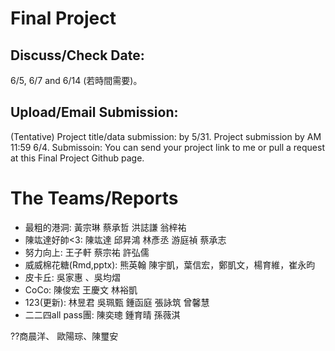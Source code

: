 
# Final Project

## Discuss/Check Date: 

6/5, 6/7 and 6/14 (若時間需要)。

## Upload/Email Submission: 

(Tentative) Project title/data submission: by 5/31. 
Project submission by AM 11:59 6/4. 
Submissoin: You can send your project link to me or pull a request at this Final Project Github page. 

# The Teams/Reports

  -  最粗的港洞: 黃宗琳 蔡承哲 洪誌謙 翁梓祐
  -  陳竑達好帥<3: 陳竑達 邱昇鴻 林彥丞 游庭禎 蔡承志
  -  努力向上: 王子軒 蔡宗祐 許弘儒
  -  威威棉花糖(Rmd,pptx): 熊英翰 陳宇凱，葉信宏，鄭凱文，楊育維，崔永昀
  -  皮卡丘: 吳家惠 、吳均熠
  -  CoCo: 陳俊宏 王慶文 林裕凱
  -  123(更新): 林昱君 吳珮甄 鍾函庭 張詠筑 曾馨慧
  -  二二四all pass團: 陳奕璁 鍾育晴 孫薇淇
  
  ??商晨洋、 歐陽琮、陳璽安
